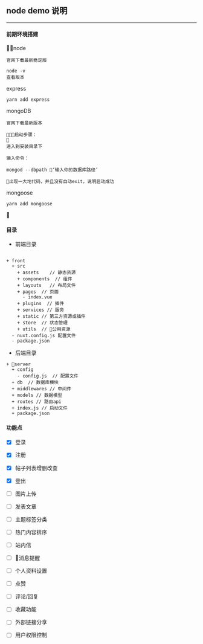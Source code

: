 ## node demo 说明
---

#### 前期环境搭建

node

```
官网下载最新稳定版

node -v 
查看版本

```
              
express

```
yarn add express

```

mongoDB
```
官网下载最新版本

启动步骤：

进入到安装目录下

输入命令：

mongod --dbpath ‘输入你的数据库路径’

出现一大坨代码，并且没有自动exit，说明启动成功

```

mongoose

```
yarn add mongoose

```


#### 目录

+ 前端目录

```

+ front
  + src
    + assets    // 静态资源
    + components  // 组件
    + layouts   // 布局文件
    + pages  // 页面
      - index.vue
    + plugins  // 插件
    + services // 服务
    + static // 第三方资源或插件
    + store  // 状态管理
    + utils  // 公用资源
  - nuxt.config.js 配置文件
  - package.json 

```

+ 后端目录

```
+ server
  + config
    - config.js  // 配置文件
  + db  // 数据库模块
  + middlewares // 中间件
  + models // 数据模型
  + routes // 路由api
  + index.js // 启动文件
  + package.json

```
#### 功能点

- [x] 登录
- [x] 注册
- [x] 帖子列表增删改查
- [x] 登出
- [ ] 图片上传
- [ ] 发表文章
- [ ] 主题标签分类
- [ ] 热门内容排序
- [ ] 站内信
- [ ] 消息提醒
- [ ] 个人资料设置
- [ ] 点赞
- [ ] 评论/回复
- [ ] 收藏功能
- [ ] 外部链接分享
- [ ] 用户权限控制

